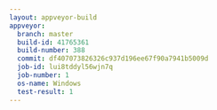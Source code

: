 ```yaml
---
layout: appveyor-build
appveyor:
  branch: master
  build-id: 41765361
  build-number: 388
  commit: df407073826326c937d196ee67f90a7941b5009d
  job-id: lui8tddyl56wjn7q
  job-number: 1
  os-name: Windows
  test-result: 1
---
```

